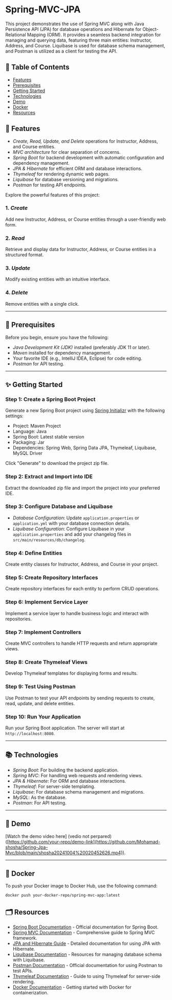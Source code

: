 # Spring-MVC-JPA

This project demonstrates the use of Spring MVC along with Java Persistence API (JPA) for database operations and Hibernate for Object-Relational Mapping (ORM). It provides a seamless backend integration for managing and querying data, featuring three main entities: Instructor, Address, and Course. Liquibase is used for database schema management, and Postman is utilized as a client for testing the API.

## 📝 Table of Contents
- [Features](#features)
- [Prerequisites](#prerequisites)
- [Getting Started](#getting-started)
- [Technologies](#technologies)
- [Demo](#demo)
- [Docker](#docker)
- [Resources](#resources)

## 🚀 Features

- *Create, Read, Update, and Delete* operations for Instructor, Address, and Course entities.
- *MVC architecture* for clear separation of concerns.
- *Spring Boot* for backend development with automatic configuration and dependency management.
- *JPA & Hibernate* for efficient ORM and database interactions.
- *Thymeleaf* for rendering dynamic web pages.
- *Liquibase* for database versioning and migrations.
- *Postman* for testing API endpoints.

Explore the powerful features of this project:

### 1. *Create*

Add new Instructor, Address, or Course entities through a user-friendly web form.

### 2. *Read*

Retrieve and display data for Instructor, Address, or Course entities in a structured format.

### 3. *Update*

Modify existing entities with an intuitive interface.

### 4. *Delete*

Remove entities with a single click.

---

## 📖 Prerequisites

Before you begin, ensure you have the following:

- *Java Development Kit (JDK)* installed (preferably JDK 11 or later).
- *Maven* installed for dependency management.
- Your favorite IDE (e.g., IntelliJ IDEA, Eclipse) for code editing.
- *Postman* for API testing.

---

## ✨ Getting Started

### Step 1: Create a Spring Boot Project

Generate a new Spring Boot project using [Spring Initializr](https://start.spring.io/) with the following settings:

- Project: Maven Project
- Language: Java
- Spring Boot: Latest stable version
- Packaging: Jar
- Dependencies: Spring Web, Spring Data JPA, Thymeleaf, Liquibase, MySQL Driver

Click "Generate" to download the project zip file.

### Step 2: Extract and Import into IDE

Extract the downloaded zip file and import the project into your preferred IDE.

### Step 3: Configure Database and Liquibase

- *Database Configuration*: Update `application.properties` or `application.yml` with your database connection details.
- *Liquibase Configuration*: Configure Liquibase in your `application.properties` and add your changelog files in `src/main/resources/db/changelog`.

### Step 4: Define Entities

Create entity classes for Instructor, Address, and Course in your project.

### Step 5: Create Repository Interfaces

Create repository interfaces for each entity to perform CRUD operations.

### Step 6: Implement Service Layer

Implement a service layer to handle business logic and interact with repositories.

### Step 7: Implement Controllers

Create MVC controllers to handle HTTP requests and return appropriate views.

### Step 8: Create Thymeleaf Views

Develop Thymeleaf templates for displaying forms and results.

### Step 9: Test Using Postman

Use Postman to test your API endpoints by sending requests to create, read, update, and delete entities.

### Step 10: Run Your Application

Run your Spring Boot application. The server will start at `http://localhost:8080`.

---

## 📚 Technologies

- *Spring Boot*: For building the backend application.
- *Spring MVC*: For handling web requests and rendering views.
- *JPA & Hibernate*: For ORM and database interactions.
- *Thymeleaf*: For server-side templating.
- *Liquibase*: For database schema management and migrations.
- *MySQL*: As the database.
- *Postman*: For API testing.

---

## 🎥 Demo

[Watch the demo video here] (vedio not perpared)([https://github.com/your-repo/demo-link](https://github.com/Mohamad-shosha/Spring-Jpa-Mvc/blob/main/shosha20241004%20020452626.mp4)).

---

## 🐳 Docker

To push your Docker image to Docker Hub, use the following command:

```bash
docker push your-docker-repo/spring-mvc-app:latest
```
## 🗂 Resources

- [Spring Boot Documentation](https://spring.io/projects/spring-boot) - Official documentation for Spring Boot.
- [Spring MVC Documentation](https://docs.spring.io/spring-framework/docs/current/reference/html/web.html#mvc) - Comprehensive guide to Spring MVC framework.
- [JPA and Hibernate Guide](https://docs.jboss.org/hibernate/orm/current/userguide/html_single/) - Detailed documentation for using JPA with Hibernate.
- [Liquibase Documentation](https://www.liquibase.org/documentation/index.html) - Resources for managing database schema with Liquibase.
- [Postman Documentation](https://learning.postman.com/) - Official documentation for using Postman to test APIs.
- [Thymeleaf Documentation](https://www.thymeleaf.org/documentation.html) - Guide to using Thymeleaf for server-side rendering.
- [Docker Documentation](https://docs.docker.com/get-started/) - Getting started with Docker for containerization.

